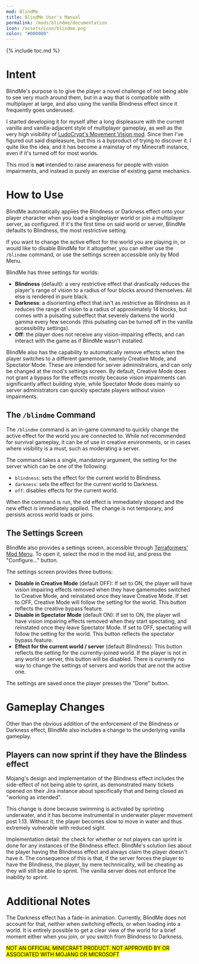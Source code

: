 ```yaml
---
mod: BlindMe
title: BlindMe User's Manual
permalink: /mods/blindme/documentation
icon: /assets/icon/blindme.png
color: "#000000"
---
```


{% include toc.md %}

# Intent

BlindMe's purpose is to give the player a novel challenge of not being able to see very much around them, but in a way that is compatible with multiplayer at large, and also using the vanilla Blindness effect since it frequently goes underused.

I started developing it for myself after a long displeasure with the current vanilla and vanilla-adjacent style of multiplayer gameplay, as well as the very high visibility of [LudoCrypt's Movement Vision mod](https://modrinth.com/mod/movement-vision). Since then I've figured out said displeasure, but this is a byproduct of trying to discover it. I quite like the idea, and it has become a mainstay of my Minecraft instance, even if it's turned off for most worlds.

This mod is **not** intended to raise awareness for people with vision impairments, and instead is purely an exercise of existing game mechanics.

# How to Use

BlindMe automatically applies the Blindness or Darkness effect onto your player character when you load a singleplayer world or join a multiplayer server, as configured. If it's the first time on said world or server, BlindMe defaults to Blindness, the most restrictive setting.

If you want to change the active effect for the world you are playing in, or would like to disable BlindMe for it altogether, you can either use the `/blindme` command, or use the settings screen accessible only by Mod Menu.

BlindMe has three settings for worlds:
 - **Blindness** (default): a very restrictive effect that drastically reduces the player's range of vision to a radius of four blocks around themselves. All else is rendered in pure black.
 - **Darkness**: a disorienting effect that isn't as restrictive as Blindness as it reduces the range of vision to a radius of approximately 14 blocks, but comes with a pulsating subeffect that severely darkens the world gamma every few seconds (this pulsating can be turned off in the vanilla accessibility settings).
- **Off**: the player does not receive any vision-impairing effects, and can interact with the game as if BlindMe wasn't installed.

BlindMe also has the capability to automatically remove effects when the player switches to a different gamemode, namely Creative Mode, and Spectator Mode. These are intended for server administrators, and can only be changed at the mod's settings screen. By default, Creative Mode does not grant a bypass for the effects mostly because vision impairments can significantly affect building style, while Spectator Mode does mainly so server administrators can quickly spectate players without vision impairments.

## The `/blindme` Command

The `/blindme` command is an in-game command to quickly change the active effect for the world you are connected to. While not recommended for survival gameplay, it can be of use in creative environments, or in cases where visibility is a must, such as moderating a server.

The command takes a single, mandatory argument, the setting for the server which can be one of the following:

 - `blindness`: sets the effect for the current world to Blindness.
 - `darkness`: sets the effect for the current world to Darkness.
 - `off`: disables effects for the current world.

When the command is run, the old effect is immediately stopped and the new effect is immediately applied. The change is not temporary, and persists across world loads or joins.

## The Settings Screen

BlindMe also provides a settings screen, accessible through [Terraformers' Mod Menu](https://modrinth.com/mod/modmenu). To open it, select the mod in the mod list, and press the "Configure..." button.

The settings screen provides three buttons:

- **Disable in Creative Mode** (default OFF): If set to ON, the player will have vision impairing effects removed when they have gamemodes switched to Creative Mode, and reinstated once they leave Creative Mode. If set to OFF, Creative Mode will follow the setting for the world. This button reflects the creative bypass feature.
- **Disable in Spectator Mode** (default ON): If set to ON, the player will have vision impairing effects removed when they start spectating, and reinstated once they leave Spectator Mode. If set to OFF, spectating will follow the setting for the world. This button reflects the spectator bypass feature.
- **Effect for the current world / server** (default Blindness): This button reflects the setting for the currently-joined world. If the player is not in any world or server, this button will be disabled. There is currently no way to change the settings of servers and worlds that are not the active one.

The settings are saved once the player presses the "Done" button.

# Gameplay Changes

Other than the obvious addition of the enforcement of the Blindness or Darkness effect, BlindMe also includes a change to the underlying vanilla gameplay.

## Players can now sprint if they have the Blindess effect

Mojang's design and implementation of the Blindness effect includes the side-effect of not being able to sprint, as demonstrated many tickets opened on their Jira instance about specifically that and being closed as "working as intended".

This change is done because swimming is activated by sprinting underwater, and it has become instrumental in underwater player movement post 1.13. Without it, the player becomes slow to move in water and thus extremely vulnerable with reduced sight.

Implementation detail: the check for whether or not players can sprint is done for any instances of the Blindness effect. BlindMe's solution lies about the player having the Blindness effect and always claim the player doesn't have it. The consequence of this is that, if the server forces the player to have the Blindness, the player, by mere technnicality, will be cheating as they will still be able to sprint. The vanilla server does not enforce the inability to sprint.

# Additional Notes

The Darkness effect has a fade-in animation. Currently, BlindMe does not account for that, neither when switching effects, or when loading into a world. It is entirely possible to get a clear view of the world for a brief moment either when you join, or you switch from Blindness to Darkness.

<mark class="note">NOT AN OFFICIAL MINECRAFT PRODUCT. NOT APPROVED BY OR ASSOCIATED WITH MOJANG OR MICROSOFT</mark>
